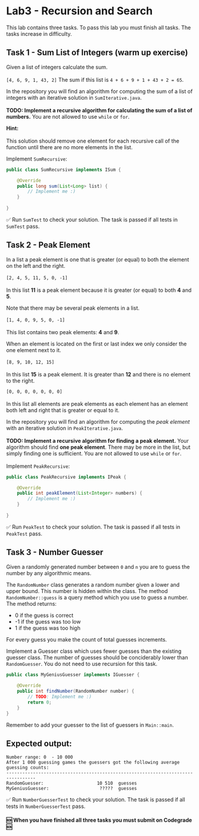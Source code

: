 # Lab3 - Recursion and Search

This lab contains three tasks. To pass this lab you must finish all tasks.
The tasks increase in difficulty.

## Task 1 - Sum List of Integers (warm up exercise)
Given a list of integers calculate the sum. <br></br>
`[4, 6, 9, 1, 43, 2]` The sum if this list is `4 + 6 + 9 + 1 + 43 + 2 = 65`.

In the repository you will find an algorithm for computing the sum of a list of integers with an iterative solution in `SumIterative.java`. <br></br>
**TODO: Implement a recursive algorithm for calculating the sum of a list of numbers.** You are not allowed to use `while` or `for`.

**Hint:**<br></br>
This solution should remove one element for each recursive call of the function until there are no more elements in the list.

Implement `SumRecursive`:
```java
public class SumRecursive implements ISum {

    @Override
    public long sum(List<Long> list) {
        // Implement me :)
    }
    
}
```

✅ Run `SumTest` to check your solution. The task is passed if all tests in `SumTest` pass.


## Task 2 - Peak Element
In a list a peak element is one that is greater (or equal) to both the element on the left and the right. <br></br>
`[2, 4, 5, 11, 5, 0, -1]` <br></br>
In this list **11** is a peak element because it is greater (or equal) to both **4** and **5**.

Note that there may be several peak elements in a list. <br></br>
`[1, 4, 0, 9, 5, 0, -1]`<br></br>
This list contains two peak elements: **4** and **9**.

When an element is located on the first or last index we only consider the one element next to it. <br></br>
`[8, 9, 10, 12, 15]` <br></br>
In this list **15** is a peak element. It is greater than **12** and there is no element to the right.

`[0, 0, 0, 0, 0, 0, 0]` <br></br>
In this list all elements are peak elements as each element has an element both left and right that is greater or equal to it.


In the repository you will find an algorithm for computing the *peak element* with an iterative solution in `PeakIterative.java`. <br></br>
**TODO: Implement a recursive algorithm for finding a peak element.** Your algorithm should find **one peak element**. There may be more in the list, but simply finding one is sufficient. You are not allowed to use `while` or `for`. <br></br>
Implement `PeakRecursive`:
```java
public class PeakRecursive implements IPeak {

    @Override
    public int peakElement(List<Integer> numbers) {
        // Implement me :)
    }
    
}
```
✅ Run `PeakTest` to check your solution. The task is passed if all tests in `PeakTest` pass.


## Task 3 - Number Guesser
Given a randomly generated number between `0` and `n` you are to guess the number by any algorithmic means.

The `RandomNumber` class generates a random number given a lower and upper bound. This number is hidden within the class.
The method `RandomNumber::guess` is a query method which you use to guess a number. The method returns:
 * 0 if the guess is correct
 * -1 if the guess was too low
 * 1 if the guess was too high

For every guess you make the count of total guesses increments. 

Implement a Guesser class which uses fewer guesses than the existing guesser class. The number of guesses should be conciderably lower than `RandomGuesser`. You do not need to use recursion for this task.
```java
public class MyGeniusGuesser implements IGuesser {
  
    @Override
    public int findNumber(RandomNumber number) {
        // TODO: Implement me :)
        return 0;
    }
}
```
Remember to add your guesser to the list of guessers in `Main::main`.

## Expected output:
 ```
Number range: 0  - 10 000 
After 1 000 guessing games the guessers got the following average guessing counts:
---------------------------------------------------------------------------------
RandomGuesser:                    10 510  guesses
MyGeniusGuesser:                   ?????  guesses
```

✅ Run `NumberGuesserTest` to check your solution. The task is passed if all tests in `NumberGuesserTest` pass.


#### 🆘 When you have finished all three tasks you must submit on Codegrade 🆘


